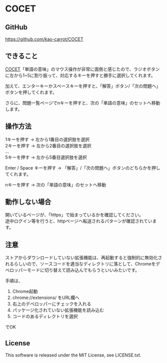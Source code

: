 # COCET

## GitHub
https://github.com/kao-carrot/COCET

## できること
[COCET](http://redgate.linguaporta.jp/)「単語の意味」のマウス操作が非常に面倒と感じたので、ラジオボタンに左から1~5に割り振って、対応するキーを押すと勝手に選択してくれます。  
  
加えて、エンターキーかスペースキーを押すと、「解答」ボタン/「次の問題へ」ボタンを押してくれます。  

さらに、問題一覧ページでnキーを押すと、次の「単語の意味」のセットへ移動します。  
  
## 操作方法
1キーを押す -> 左から1番目の選択肢を選択  
2キーを押す -> 左から2番目の選択肢を選択  
...  
5キーを押す -> 左から5番目選択肢を選択  
  
Enter / Space キーを押す -> 「解答」/「次の問題へ」ボタンのどちらかを押してくれます。  

nキーを押す -> 次の「単語の意味」のセットへ移動  

## 動作しない場合
開いているページが、「https」で始まっているかを確認してください。  
途中ログイン等を行うと、httpページへ転送されるパターンが確認されています。  
  
## 注意
  
ストアからダウンロードしていない拡張機能は、再起動すると強制的に無効化されるらしいので、ソースコードを適当なディレクトリに落として、Chromeをデベロッパーモードに切り替えて読み込んでもらうといいみたいです。  

手順は、  
1. Chrome起動
2. chrome://extensions/ をURL欄へ
3. 右上のデベロッパーにチェックを入れる
4. パッケージ化されていない拡張機能を読み込む
5. コードのあるディレクトリを選択

でOK  
  
## License
This software is released under the MIT License, see LICENSE.txt.  
